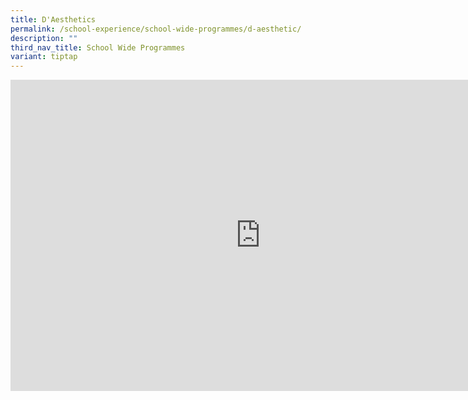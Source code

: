 ```yaml
---
title: D'Aesthetics
permalink: /school-experience/school-wide-programmes/d-aesthetic/
description: ""
third_nav_title: School Wide Programmes
variant: tiptap
---
```

<iframe src="https://docs.google.com/presentation/d/e/2PACX-1vSui90nmvDmwwHdBWKpcywsnp3EayjEKrvOaJi9RkCMWCFv8NwegxLpZ20SGIzlKgTaESGJdpASGR5e/embed?start=false&amp;loop=false&amp;delayms=3000" frameborder="0" width="800" height="498" allowfullscreen="true"></iframe>